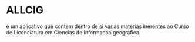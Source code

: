 # ALLCIG
é um aplicativo que contem dentro de si varias materias inerentes ao Curso de Licenciatura em Ciencias de Informacao geografica
